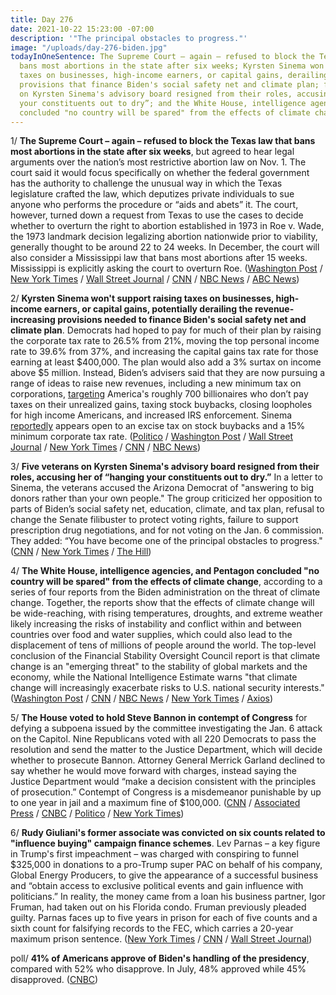 ```yaml
---
title: Day 276
date: 2021-10-22 15:23:00 -07:00
description: '"The principal obstacles to progress."'
image: "/uploads/day-276-biden.jpg"
todayInOneSentence: The Supreme Court – again – refused to block the Texas law that
  bans most abortions in the state after six weeks; Kyrsten Sinema won't support raising
  taxes on businesses, high-income earners, or capital gains, derailing the revenue-increasing
  provisions that finance Biden's social safety net and climate plan; five veterans
  on Kyrsten Sinema's advisory board resigned from their roles, accusing her of “hanging
  your constituents out to dry”; and the White House, intelligence agencies, and Pentagon
  concluded "no country will be spared" from the effects of climate change.
---
```


1/ **The Supreme Court – again – refused to block the Texas law that bans most abortions in the state after six weeks**, but agreed to hear legal arguments over the nation’s most restrictive abortion law on Nov. 1. The court said it would focus specifically on whether the federal government has the authority to challenge the unusual way in which the Texas legislature crafted the law, which deputizes private individuals to sue anyone who performs the procedure or “aids and abets” it. The court, however, turned down a request from Texas to use the cases to decide whether to overturn the right to abortion established in 1973 in Roe v. Wade, the 1973 landmark decision legalizing abortion nationwide prior to viability, generally thought to be around 22 to 24 weeks. In December, the court will also consider a Mississippi law that bans most abortions after 15 weeks. Mississippi is explicitly asking the court to overturn Roe. ([Washington Post](https://www.washingtonpost.com/politics/courts_law/supreme-court-texas-abortion-law/2021/10/22/e62d4954-334b-11ec-9241-aad8e48f01ff_story.html) / [New York Times](https://www.nytimes.com/2021/10/22/us/supreme-court-abortion-texas.html) / [Wall Street Journal](https://www.wsj.com/articles/supreme-court-agrees-to-quick-consideration-of-texas-abortion-case-leaves-state-law-in-place-for-now-11634921299?mod=djemalertNEWS) / [CNN](https://www.cnn.com/2021/10/22/politics/abortion-texas-supreme-court/index.html) / [NBC News](https://www.nbcnews.com/politics/politics-news/supreme-court-quickly-take-challenge-texas-abortion-law-n1282166) / [ABC News](https://abcnews.go.com/Politics/supreme-court-texas-abortion-law/story?id=80730478))

2/ **Kyrsten Sinema won't support raising taxes on businesses, high-income earners, or capital gains, potentially derailing the revenue-increasing provisions needed to finance Biden's social safety net and climate plan**. Democrats had hoped to pay for much of their plan by raising the corporate tax rate to 26.5% from 21%, moving the top personal income rate to 39.6% from 37%, and increasing the capital gains tax rate for those earning at least $400,000. The plan would also add a 3% surtax on income above $5 million. Instead, Biden’s advisers said that they are now pursuing a range of ideas to raise new revenues, including a new minimum tax on corporations, [targeting](https://www.washingtonpost.com/us-policy/2021/10/22/sinema-warren-billionaire-tax/) America's roughly 700 billionaires who don’t pay taxes on their unrealized gains, taxing stock buybacks, closing loopholes for high income Americans, and increased IRS enforcement. Sinema [reportedly](https://www.wsj.com/articles/democrats-tackle-tax-and-healthcare-snags-in-2-trillion-bill-11634927822?mod=politics_lead_pos5) appears open to an excise tax on stock buybacks and a 15% minimum corporate tax rate. ([Politico](https://www.politico.com/news/2021/10/20/sinema-democrat-tax-plan-corporations-516364) / [Washington Post](https://www.washingtonpost.com/us-policy/2021/10/20/white-house-tax-plan/) / [Wall Street Journal](https://www.wsj.com/articles/democrats-cut-programs-durations-to-lower-cost-of-social-policy-and-climate-plan-11634747582?mod=djemalertNEWS) / [New York Times](https://www.nytimes.com/2021/10/22/us/politics/sinema-wealth-taxes.html) / [CNN](https://www.cnn.com/2021/10/21/politics/kyrsten-sinema-primary-challenge/index.html) / [NBC News](https://www.nbcnews.com/politics/congress/biden-meets-democratic-leaders-spending-bill-gets-firmed-n1282142))

3/ **Five veterans on Kyrsten Sinema's advisory board resigned from their roles, accusing her of “hanging your constituents out to dry.”** In a letter to Sinema, the veterans accused the Arizona Democrat of "answering to big donors rather than your own people." The group criticized her opposition to parts of Biden’s social safety net, education, climate, and tax plan, refusal to change the Senate filibuster to protect voting rights, failure to support prescription drug negotiations, and for not voting on the Jan. 6 commission. They added: “You have become one of the principal obstacles to progress." ([CNN](https://www.cnn.com/2021/10/21/politics/sinema-veterans-quit-advisory-board/index.html) / [New York Times](https://www.nytimes.com/2021/10/21/us/politics/sinema-veterans-resign.html) / [The Hill](https://thehill.com/homenews/senate/577775-five-members-of-sinemas-advisory-board-resign-call-her-one-of-the-principal?rl=1))

4/ **The White House, intelligence agencies, and Pentagon concluded "no country will be spared" from the effects of climate change**, according to a series of four reports from the Biden administration on the threat of climate change. Together, the reports show that the effects of climate change will be wide-reaching, with rising temperatures, droughts, and extreme weather likely increasing the risks of instability and conflict within and between countries over food and water supplies, which could also lead to the displacement of tens of millions of people around the world. The top-level conclusion of the Financial Stability Oversight Council report is that climate change is an "emerging threat" to the stability of global markets and the economy, while the National Intelligence Estimate warns "that climate change will increasingly exacerbate risks to U.S. national security interests." ([Washington Post](https://www.washingtonpost.com/national-security/intelligence-pentagon-climate-change-warnings/2021/10/21/ea3a2c84-31d3-11ec-a1e5-07223c50280a_story.html) / [CNN](https://www.cnn.com/2021/10/21/politics/climate-change-reports/index.html) / [NBC News](https://www.nbcnews.com/politics/national-security/climate-change-threatens-spark-instability-conflict-around-world-u-s-n1282078) / [New York Times](https://www.nytimes.com/2021/10/21/us/politics/climate-change-cost-us.html) / [Axios](https://www.axios.com/climate-change-economic-threat-fsoc-report-53338752-20f7-444d-8fad-967a89b3d060.html))

5/ **The House voted to hold Steve Bannon in contempt of Congress** for defying a subpoena issued by the committee investigating the Jan. 6 attack on the Capitol. Nine Republicans voted with all 220 Democrats to pass the resolution and send the matter to the Justice Department, which will decide whether to prosecute Bannon. Attorney General Merrick Garland declined to say whether he would move forward with charges, instead saying the Justice Department would “make a decision consistent with the principles of prosecution.” Contempt of Congress is a misdemeanor punishable by up to one year in jail and a maximum fine of $100,000. ([CNN](https://www.cnn.com/2021/10/21/politics/steve-bannon-house-contempt-vote/index.html) / [Associated Press](https://apnews.com/article/steve-bannon-donald-trump-capitol-siege-subpoenas-congress-f1807d868003e4e93ca9bf59d7821e90) / [CNBC](https://www.cnbc.com/2021/10/21/house-votes-to-hold-trump-ally-steve-bannon-in-contempt.html) / [Politico](https://www.politico.com/news/2021/10/21/jan-6-contempt-bannon-justice-department-516390) / [New York Times](https://www.nytimes.com/2021/10/21/us/politics/bannon-contempt-jan-6-subpoena.html))

6/ **Rudy Giuliani's former associate was convicted on six counts related to "influence buying" campaign finance schemes**. Lev Parnas – a key figure in Trump's first impeachment – was charged with conspiring to funnel $325,000 in donations to a pro-Trump super PAC on behalf of his company, Global Energy Producers, to give the appearance of a successful business and “obtain access to exclusive political events and gain influence with politicians.” In reality, the money came from a loan his business partner, Igor Fruman, had taken out on his Florida condo. Fruman previously pleaded guilty. Parnas faces up to five years in prison for each of five counts and a sixth count for falsifying records to the FEC, which carries a 20-year maximum prison sentence. ([New York Times](https://www.nytimes.com/2021/10/22/nyregion/lev-parnas-guilty-giuiliani.html) / [CNN](https://www.cnn.com/2021/10/22/politics/lev-parnas-verdict/index.html) / [Wall Street Journal](https://www.wsj.com/articles/lev-parnas-rudy-giuliani-associate-convicted-of-campaign-finance-charges-11634932001?mod=hp_listb_pos1))

poll/ **41% of Americans approve of Biden's handling of the presidency**, compared with 52% who disapprove. In July, 48% approved while 45% disapproved. ([CNBC](https://www.cnbc.com/2021/10/21/bidens-support-fading-fast-as-cnbc-survey-finds-concerns-on-the-economy-covid-and-inflation.html))